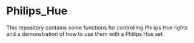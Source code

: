 # Philips_Hue

This repository contains some functions for controlling Philips Hue lights and a demonstration of how to use them with a Philips Hue set
